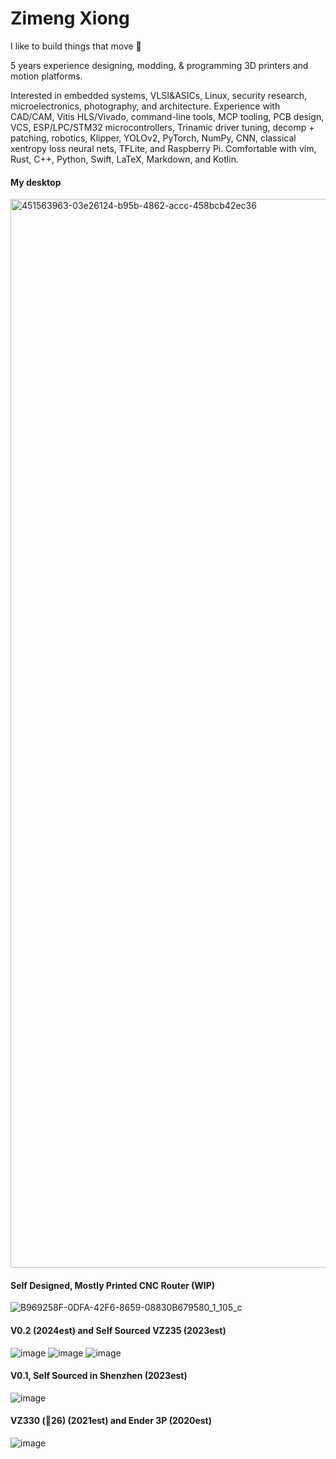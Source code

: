 # Zimeng Xiong

I like to build things that move 🙂

5 years experience designing, modding, & programming 3D printers and motion platforms.

Interested in embedded systems, VLSI&ASICs, Linux, security research, microelectronics, photography, and architecture. Experience with CAD/CAM, Vitis HLS/Vivado, command-line tools, MCP tooling, PCB design, VCS, ESP/LPC/STM32 microcontrollers, Trinamic driver tuning, decomp + patching, robotics, Klipper, YOLOv2, PyTorch, NumPy, CNN, classical xentropy loss neural nets, TFLite, and Raspberry Pi. Comfortable with vim, Rust, C++, Python, Swift, LaTeX, Markdown, and Kotlin.

#### My desktop
<img width="1710" alt="451563963-03e26124-b95b-4862-accc-458bcb42ec36" src="https://github.com/user-attachments/assets/e0fbaf96-d868-4a23-bf12-785509349114" />

#### Self Designed, Mostly Printed CNC Router (WIP)
![B969258F-0DFA-42F6-8659-08830B679580_1_105_c](https://github.com/user-attachments/assets/6dcae452-4a55-4d18-8e1a-9b4135ca65e4)

#### V0.2 (2024est) and Self Sourced VZ235 (2023est)
![image](https://github.com/user-attachments/assets/f3f116e1-bd18-464b-a182-3323219606ce)
![image](https://github.com/user-attachments/assets/4b7abaad-ef11-41d5-808f-e3c34a31d8cb)
![image](https://github.com/user-attachments/assets/4151670b-d1ee-438f-812b-acccd3026548)

#### V0.1, Self Sourced in Shenzhen (2023est)
![image](https://github.com/user-attachments/assets/9dbf2171-9d58-4927-a0a8-69ad21008f4f)

#### VZ330 (🥣26) (2021est) and Ender 3P (2020est)
![image](https://github.com/user-attachments/assets/8bc0d73d-1039-462f-8dd5-c2fa139fa0a3)



<!--
**zxzimeng/zxzimeng** is a ✨ _special_ ✨ repository because its `README.md` (this file) appears on your GitHub profile.

Here are some ideas to get you started:

- 🔭 I’m currently working on ...
- 🌱 I’m currently learning ...
- 👯 I’m looking to collaborate on ...
- 🤔 I’m looking for help with ...
- 💬 Ask me about ...
- 📫 How to reach me: ...
- 😄 Pronouns: ...
- ⚡ Fun fact: ...
-->
